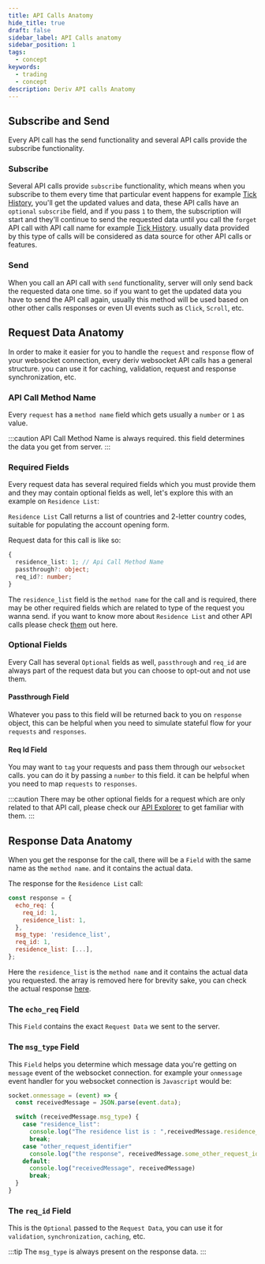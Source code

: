 ```yaml
---
title: API Calls Anatomy
hide_title: true
draft: false
sidebar_label: API Calls anatomy
sidebar_position: 1
tags:
  - concept
keywords:
  - trading
  - concept
description: Deriv API calls Anatomy
---
```

## Subscribe and Send

Every API call has the send functionality and several API calls provide the subscribe functionality.

### Subscribe

Several API calls provide `subscribe` functionality, which means when you subscribe to them every time that particular event happens for example [Tick History](https://api.deriv.com/api-explorer#ticks_history), you'll get the updated values and data, these API calls have an `optional` `subscribe` field, and if you pass `1` to them, the subscription will start and they'll continue to send the requested data until you call the `forget` API call with API call name for example [Tick History](https://api.deriv.com/api-explorer#ticks_history). usually data provided by this type of calls will be considered as data source for other API calls or features.

### Send

When you call an API call with `send` functionality, server will only send back the requested data one time. so if you want to get the updated data you have to send the API call again, usually this method will be used based on other other calls responses or even UI events such as `Click`, `Scroll`, etc.

## Request Data Anatomy

In order to make it easier for you to handle the `request` and `response` flow of your websocket connection, every deriv websocket API calls has a general structure. you can use it for caching, validation, request and response synchronization, etc.

### API Call Method Name

Every `request` has a `method name` field which gets usually a `number` or `1` as value.

:::caution
API Call Method Name is always required. this field determines the data you get from server.
:::

### Required Fields

Every request data has several required fields which you must provide them and they may contain optional fields as well, let's explore this with an example on `Residence List`:

`Residence List` Call returns a list of countries and 2-letter country codes, suitable for populating the account opening form.

Request data for this call is like so:

```ts
{
  residence_list: 1; // Api Call Method Name
  passthrough?: object;
  req_id?: number;
}
```

The `residence_list` field is the `method name` for the call and is required, there may be other required fields which are related to type of the request you wanna send. if you want to know more about `Residence List` and other API calls please check [them](https://api.deriv.com/api-explorer#residence_list) out here.

### Optional Fields

Every Call has several `Optional` fields as well, `passthrough` and `req_id` are always part of the request data but you can choose to opt-out and not use them.

#### Passthrough Field

Whatever you pass to this field will be returned back to you on `response` object, this can be helpful when you need to simulate stateful flow for your `requests` and `responses`.

#### Req Id Field

You may want to `tag` your requests and pass them through our `websocket` calls. you can do it by passing a `number` to this field. it can be helpful when you need to map `requests` to `responses`.

:::caution
There may be other optional fields for a request which are only related to that API call, please check our [API Explorer](https://api.deriv.com/api-explorer) to get familiar with them.
:::

## Response Data Anatomy

When you get the response for the call, there will be a `Field` with the same name as the `method name`. and it contains the actual data.

The response for the `Residence List` call:
```js
const response = {
  echo_req: {
    req_id: 1,
    residence_list: 1,
  },
  msg_type: 'residence_list',
  req_id: 1,
  residence_list: [...],
};
```

Here the `residence_list` is the `method name` and it contains the actual data you requested. the array is removed here for brevity sake, you can check the actual response [here](https://api.deriv.com/api-explorer#residence_list).

### The `echo_req` Field

This `Field` contains the exact `Request Data` we sent to the server.

### The `msg_type` Field

This `Field` helps you determine which message data you're getting on `message` event of the websocket connection. for example your `onmessage` event handler for you websocket connection is `Javascript` would be:

```js
socket.onmessage = (event) => {
  const receivedMessage = JSON.parse(event.data);

  switch (receivedMessage.msg_type) {
    case "residence_list":
      console.log("The residence list is : ",receivedMessage.residence_list)
      break;
    case "other_request_identifier"
      console.log("the response", receivedMessage.some_other_request_identifier)
    default:
      console.log("receivedMessage", receivedMessage)
      break;
  }
}
```
### The `req_id` Field

This is the `Optional` passed to the `Request Data`, you can use it for `validation`, `synchronization`, `caching`, etc.

:::tip
The `msg_type` is always present on the response data.
:::